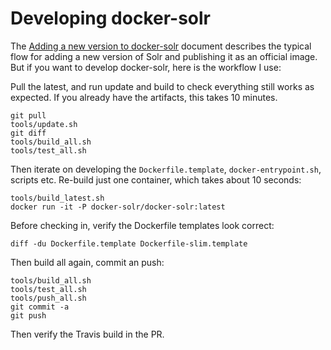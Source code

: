 
Developing docker-solr
======================

The [Adding a new version to docker-solr](../update.md) document describes
the typical flow for adding a new version of Solr and publishing it as an
official image.
But if you want to develop docker-solr, here is the workflow I use:

Pull the latest, and run update and build to check everything still works
as expected. If you already have the artifacts, this takes 10 minutes.

```
git pull
tools/update.sh
git diff
tools/build_all.sh
tools/test_all.sh
```

Then iterate on developing the `Dockerfile.template`, `docker-entrypoint.sh`,
scripts etc. Re-build just one container, which takes about 10 seconds:

```
tools/build_latest.sh
docker run -it -P docker-solr/docker-solr:latest
```

Before checking in, verify the Dockerfile templates look correct:

```
diff -du Dockerfile.template Dockerfile-slim.template
```

Then build all again, commit an push:

```
tools/build_all.sh
tools/test_all.sh
tools/push_all.sh
git commit -a
git push
```

Then verify the Travis build in the PR.
